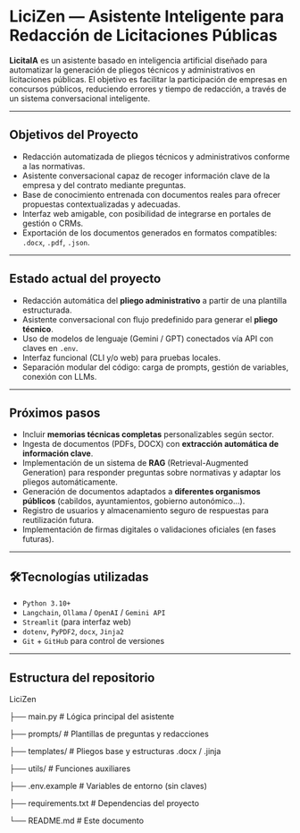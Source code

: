 # LiciZen — Asistente Inteligente para Redacción de Licitaciones Públicas

**LicitaIA** es un asistente basado en inteligencia artificial diseñado para automatizar la generación de pliegos técnicos y administrativos en licitaciones públicas. El objetivo es facilitar la participación de empresas en concursos públicos, reduciendo errores y tiempo de redacción, a través de un sistema conversacional inteligente.

---

## Objetivos del Proyecto

- Redacción automatizada de pliegos técnicos y administrativos conforme a las normativas.
- Asistente conversacional capaz de recoger información clave de la empresa y del contrato mediante preguntas.
- Base de conocimiento entrenada con documentos reales para ofrecer propuestas contextualizadas y adecuadas.
- Interfaz web amigable, con posibilidad de integrarse en portales de gestión o CRMs.
- Exportación de los documentos generados en formatos compatibles: `.docx`, `.pdf`, `.json`.

---

## Estado actual del proyecto

- Redacción automática del **pliego administrativo** a partir de una plantilla estructurada.
- Asistente conversacional con flujo predefinido para generar el **pliego técnico**.
- Uso de modelos de lenguaje (Gemini / GPT) conectados vía API con claves en `.env`.
- Interfaz funcional (CLI y/o web) para pruebas locales.
- Separación modular del código: carga de prompts, gestión de variables, conexión con LLMs.

---

## Próximos pasos

- Incluir **memorias técnicas completas** personalizables según sector.
- Ingesta de documentos (PDFs, DOCX) con **extracción automática de información clave**.
- Implementación de un sistema de **RAG** (Retrieval-Augmented Generation) para responder preguntas sobre normativas y adaptar los pliegos automáticamente.
- Generación de documentos adaptados a **diferentes organismos públicos** (cabildos, ayuntamientos, gobierno autonómico...).
- Registro de usuarios y almacenamiento seguro de respuestas para reutilización futura.
- Implementación de firmas digitales o validaciones oficiales (en fases futuras).

---

## 🛠Tecnologías utilizadas

- `Python 3.10+`
- `Langchain`, `Ollama` / `OpenAI` / `Gemini API`
- `Streamlit` (para interfaz web)
- `dotenv`, `PyPDF2`, `docx`, `Jinja2`
- `Git` + `GitHub` para control de versiones

---

## Estructura del repositorio
LiciZen

├── main.py # Lógica principal del asistente

├── prompts/ # Plantillas de preguntas y redacciones

├── templates/ # Pliegos base y estructuras .docx / .jinja

├── utils/ # Funciones auxiliares

├── .env.example # Variables de entorno (sin claves)

├── requirements.txt # Dependencias del proyecto

└── README.md # Este documento



